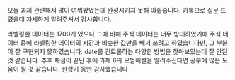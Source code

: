 오늘 과제 관련해서 많이 여쭤봤었는데 완성시키지 못해 아쉽습니다. 카톡으로 질문 드렸을때 자세하게 알려주셔서 감사합니다.

라벨링한 데이터는 1700개 였으나 그에 비해 주식 데이터는 너무 방대하였기에 주식 데이터 중에 라벨링한 데이터의 시간과 비슷한 값만을 빼서 쓰려고 하였습니다만,
그 부분이 잘 구현되지 못하였습니다.
date를 컨트롤하는 다양한 방법을 찾아보았는데 잘 안된 것 같습니다.
추후 채점이 끝난 후에 과제 6의 모범해설을 알려주신다면 공부에 많은 도움이 될 것 같습니다. 
한학기 동안 감사했습니다
